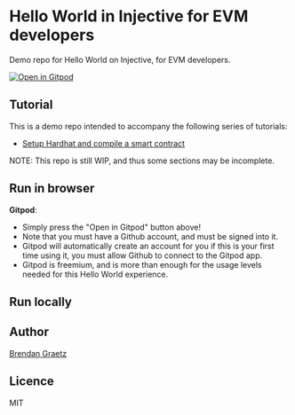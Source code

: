 # Hello World in Injective for EVM developers

Demo repo for Hello World on Injective, for EVM developers.

[![Open in Gitpod](https://gitpod.io/button/open-in-gitpod.svg)](https://gitpod.io/?autostart=true&editor=code&workspaceClass=g1-standard#https://github.com/injective-dev/inj-evm-hello-world)

<!-- TODO insert github code space links -->

## Tutorial

This is a demo repo intended to accompany the following series of tutorials:

* [Setup Hardhat and compile a smart contract](https://docs.injective.network/developers-evm/smart-contracts/compile-hardhat)
<!--
* [Test a smart contract using Hardhat](https://docs.injective.network/developers-evm/smart-contracts/test-hardhat)
* [Deploy a smart contract using Hardhat](https://docs.injective.network/developers-evm/smart-contracts/deploy-hardhat)
* [Verify a smart contract using Hardhat](https://docs.injective.network/developers-evm/smart-contracts/verify-hardhat)
* [Interact with a smart contract using Hardhat](https://docs.injective.network/developers-evm/smart-contracts/interact-hardhat)
-->

<!-- To watch a recorded demonstration, view on [youtube.com](...). -->

NOTE: This repo is still WIP, and thus some sections may be incomplete.

## Run in browser

**Gitpod**:

- Simply press the "Open in Gitpod" button above!
- Note that you must have a Github account, and must be signed into it.
- Gitpod will automatically create an account for you if this is your first time using it, you must allow Github to connect to the Gitpod app.
- Gitpod is freemium, and is more than enough for the usage levels needed for this Hello World experience.

<!-- TODO github code spaces instructions -->

## Run locally

<!-- TODO -->

## Author

[Brendan Graetz](https://blog.bguiz.com/)

## Licence

MIT
